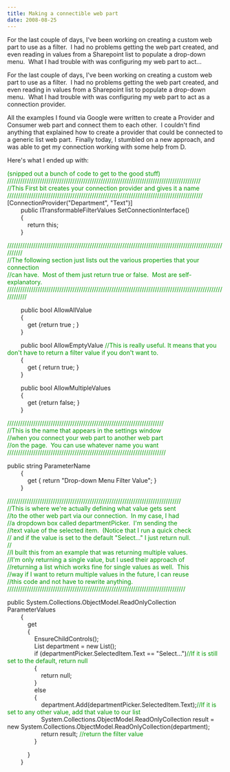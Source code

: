 ```yaml
---
title: Making a connectible web part
date: 2008-08-25
---
```


For the last couple of days, I've been working on creating a custom web part to use as a filter.  I had no problems getting the web part created, and even reading in values from a Sharepoint list to populate a drop-down menu.  What I had trouble with was configuring my web part to act…


<!-- end -->

<div dir="ltr">For the last couple of days, I've been working on creating a custom web part to use as a filter.  I had no problems getting the web part created, and even reading in values from a Sharepoint list to populate a drop-down menu.  What I had trouble with was configuring my web part to act as a connection provider. 

All the examples I found via Google were written to create a Provider and Consumer web part and connect them to each other.  I couldn't find anything that explained how to create a provider that could be connected to a generic list web part.  Finally today, I stumbled on a new approach, and was able to get my connection working with some help from D.

Here's what I ended up with:

<span style="color: rgb(0, 153, 0);">(snipped out a bunch of code to get to the good stuff)</span>  
<span style="color: rgb(0, 153, 0);">/////////////////////////////////////////////////////////////////////////////////////////</span>  
 <span style="color: rgb(0, 153, 0);">//This First bit creates your connection provider and gives it a name</span>  
<span style="color: rgb(0, 153, 0);">//////////////////////////////////////////////////////////////////////////////////////////</span>  
 [ConnectionProvider("Department", "Text")]  
        public ITransformableFilterValues SetConnectionInterface()  
        {  
            return this;  
        }

<span style="color: rgb(0, 153, 0);">//////////////////////////////////////////////////////////////////////////////////////////////////////////</span>  
 <span style="color: rgb(0, 153, 0);">//The following section just lists out the various properties that your connection</span>  
<span style="color: rgb(0, 153, 0);">//can have.  Most of them just return true or false.  Most are self-explanatory.</span>  
 <span style="color: rgb(0, 153, 0);">////////////////////////////////////////////////////////////////////////////////////////////////////////////</span>

        public bool AllowAllValue  
        {  
            get {return true ; }  
         }

        public bool AllowEmptyValue <span style="color: rgb(0, 153, 0);">//This is really useful. It means that you don't have to return a filter value if you don't want to.</span>  
        {  
             get { return true; }  
        }

        public bool AllowMultipleValues  
        {  
            get {return false; }  
        }

<span style="color: rgb(0, 153, 0);">////////////////////////////////////////////////////////////////////////</span>  
 <span style="color: rgb(0, 153, 0);">//This is the name that appears in the settings window</span>  
<span style="color: rgb(0, 153, 0);">//when you connect your web part to another web part</span>  
 <span style="color: rgb(0, 153, 0);">//on the page.  You can use whatever name you want</span>  
<span style="color: rgb(0, 153, 0);">/////////////////////////////////////////////////////////////////////////  </span>      

public string ParameterName  
        {  
            get { return "Drop-down Menu Filter Value"; }  
        }

<span style="color: rgb(0, 153, 0);">////////////////////////////////////////////////////////////////////////////////</span>  
 <span style="color: rgb(0, 153, 0);">//This is where we're actually defining what value gets sent</span>  
<span style="color: rgb(0, 153, 0);">//to the other web part via our connection.  In my case, I had</span>  
 <span style="color: rgb(0, 153, 0);">//a dropdown box called departmentPicker.  I'm sending the </span>  
<span style="color: rgb(0, 153, 0);">//text value of the selected item.  (Notice that I run a quick check</span>  
 <span style="color: rgb(0, 153, 0);">// and if the value is set to the default "Select…" I just return null.</span>  
<span style="color: rgb(0, 153, 0);">//</span>  
 <span style="color: rgb(0, 153, 0);">//I built this from an example that was returning multiple values.</span>  
<span style="color: rgb(0, 153, 0);">//I'm only returning a single value, but I used their approach of</span>  
 <span style="color: rgb(0, 153, 0);">//returning a list which works fine for single values as well.  This</span>  
<span style="color: rgb(0, 153, 0);">//way if I want to return multiple values in the future, I can reuse</span>  
 <span style="color: rgb(0, 153, 0);">//this code and not have to rewrite anything.</span>  
<span style="color: rgb(0, 153, 0);">//////////////////////////////////////////////////////////////////////////////////   </span>     

public System.Collections.ObjectModel.ReadOnlyCollection<string> ParameterValues  
        {  
            get  
            {  
                EnsureChildControls();  
                List<string> department = new List<string>();  
                 if (departmentPicker.SelectedItem.Text == "Select…")<span style="color: rgb(0, 153, 0);">//If it is still set to the default, return null</span>  
                {  
                    return null;  
                 }  
                else  
                {  
                    department.Add(departmentPicker.SelectedItem.Text);<span style="color: rgb(0, 153, 0);">//If it is set to any other value, add that value to our list</span>  
                     System.Collections.ObjectModel.ReadOnlyCollection<string> result = new System.Collections.ObjectModel.ReadOnlyCollection<string>(department);  
                    return result; <span style="color: rgb(0, 153, 0);">//return the filter value</span>  
                 }

            }  
        }

